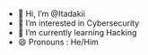 - 👋 Hi, I’m @Itadakii
- 👀 I’m interested in Cybersecurity
- 🌱 I’m currently learning Hacking
- 😄 Pronouns : He/Him


<!---
Itadakii/Itadakii is a ✨ special ✨ repository because its `README.md` (this file) appears on your GitHub profile.
You can click the Preview link to take a look at your changes.
--->
